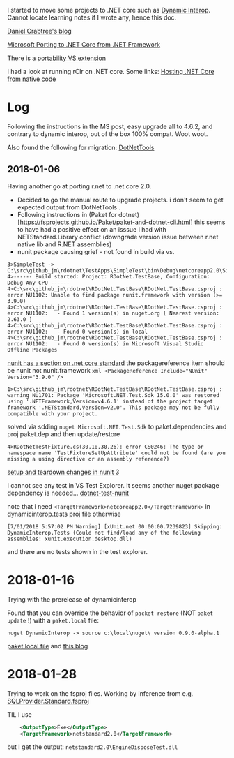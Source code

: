 

I started to move some projects to .NET core such as [Dynamic Interop](https://github.com/jmp75/dynamic-interop-dll). Cannot locate learning notes if I wrote any, hence this doc.

[Daniel Crabtree's blog](https://www.danielcrabtree.com/blog/314/upgrading-to-net-core-and-net-standard-made-easy)

[Microsoft Porting to .NET Core from .NET Framework](https://docs.microsoft.com/en-us/dotnet/core/porting/)

There is a [portability VS extension](https://marketplace.visualstudio.com/items?itemName=ConnieYau.NETPortabilityAnalyzer)

I had a look at running rClr on .NET core. Some links:
[Hosting .NET Core from native code](https://docs.microsoft.com/en-us/dotnet/core/tutorials/netcore-hosting)

# Log

Following the instructions in the MS post, easy upgrade all to 4.6.2, and contrary to dynamic interop, out of the box 100% compat. Woot woot.

Also found the following for migration: [DotNetTools](https://github.com/pchalamet/DotNetTools)

## 2018-01-06

Having another go at porting r.net to .net core 2.0. 

* Decided to go the manual route to upgrade projects. i don't seem to get expected output from DotNetTools .
* Following instructions in (Paket for dotnet)[https://fsprojects.github.io/Paket/paket-and-dotnet-cli.html] this seems to have had a positive effect on an isssue I had with NETStandard.Library conflict (downgrade version issue between r.net native lib and R.NET assemblies)
* nunit package causing grief - not found in build via vs. 

```
3>SimpleTest -> C:\src\github_jm\rdotnet\TestApps\SimpleTest\bin\Debug\netcoreapp2.0\SimpleTest.dll
4>------ Build started: Project: RDotNet.TestBase, Configuration: Debug Any CPU ------
4>C:\src\github_jm\rdotnet\RDotNet.TestBase\RDotNet.TestBase.csproj : error NU1102: Unable to find package nunit.framework with version (>= 3.9.0)
4>C:\src\github_jm\rdotnet\RDotNet.TestBase\RDotNet.TestBase.csproj : error NU1102:   - Found 1 version(s) in nuget.org [ Nearest version: 2.63.0 ]
4>C:\src\github_jm\rdotnet\RDotNet.TestBase\RDotNet.TestBase.csproj : error NU1102:   - Found 0 version(s) in local
4>C:\src\github_jm\rdotnet\RDotNet.TestBase\RDotNet.TestBase.csproj : error NU1102:   - Found 0 version(s) in Microsoft Visual Studio Offline Packages
```

[nunit has a section on .net core standard](https://github.com/nunit/docs/wiki/.NET-Core-and-.NET-Standard) the packagereference item should be nunit not nunit.framework `xml <PackageReference Include="NUnit" Version="3.9.0" />
`

```
1>C:\src\github_jm\rdotnet\RDotNet.TestBase\RDotNet.TestBase.csproj : warning NU1701: Package 'Microsoft.NET.Test.Sdk 15.0.0' was restored using '.NETFramework,Version=v4.6.1' instead of the project target framework '.NETStandard,Version=v2.0'. This package may not be fully compatible with your project.
```

solved via sdding `nuget Microsoft.NET.Test.Sdk` to paket.dependencies and proj paket.dep and then update/restore

```
4>RDotNetTestFixture.cs(30,10,30,26): error CS0246: The type or namespace name 'TestFixtureSetUpAttribute' could not be found (are you missing a using directive or an assembly reference?)
```
[setup and teardown changes in nunit 3](https://github.com/nunit/docs/wiki/SetUp-and-TearDown-Changes)

I cannot see any test in VS Test Explorer. It seems another nuget package dependency is needed... [dotnet-test-nunit](https://www.nuget.org/packages/dotnet-test-nunit/)

note that i need `<TargetFramework>netcoreapp2.0</TargetFramework>` in  dynamicinterop.tests proj file otherwise 
```
[7/01/2018 5:57:02 PM Warning] [xUnit.net 00:00:00.7239823] Skipping: DynamicInterop.Tests (Could not find/load any of the following assemblies: xunit.execution.desktop.dll)
```
and there are no tests shown in the test explorer. 



# 2018-01-16

Trying with the prerelease of dynamicinterop

Found that you can override the behavior of `packet restore` (NOT `paket update` !) with a `paket.local` file:
```
nuget DynamicInterop -> source c:\local\nuget\ version 0.9.0-alpha.1
```

[paket local file](https://fsprojects.github.io/Paket/local-file.html) and [this blog](http://theimowski.com/blog/2016/05-19-paket-workflow-for-testing-new-nuget-package-before-release/index.htm)

# 2018-01-28

Trying to work on the fsproj files. Working by inference from e.g. [SQLProvider.Standard.fsproj](https://github.com/fsprojects/SQLProvider/blob/master/src/SQLProvider.Standard/SQLProvider.Standard.fsproj)


TIL I use 

```xml
    <OutputType>Exe</OutputType>
    <TargetFramework>netstandard2.0</TargetFramework>
```
but I get the output:
`netstandard2.0\EngineDisposeTest.dll`

